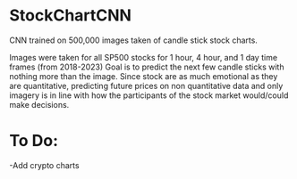 # StockChartCNN
CNN trained on 500,000 images taken of candle stick stock charts. 

Images were taken for all SP500 stocks for 1 hour, 4 hour, and 1 day time frames (from 2018-2023)
Goal is to predict the next few candle sticks with nothing more than the image. Since stock are as much
emotional as they are quantitative, predicting future prices on non quantitative data and only imagery
is in line with how the participants of the stock market would/could make decisions.


# To Do:
-Add crypto charts
